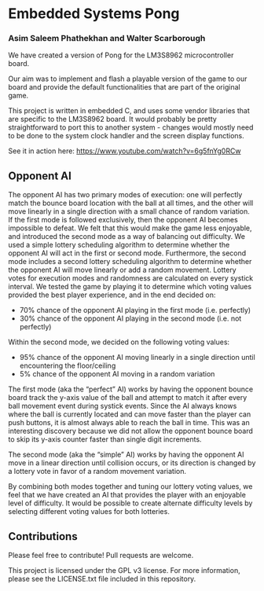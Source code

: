 # Embedded Systems Pong

###  Asim Saleem Phathekhan and Walter Scarborough

We have created a version of Pong for the LM3S8962 microcontroller board.

Our aim was to implement and flash a playable version of the game to our board and provide the default functionalities that are part of the original game.

This project is written in embedded C, and uses some vendor libraries that are specific to the LM3S8962 board. It would probably be pretty straightforward to port this to another system - changes would mostly need to be done to the system clock handler and the screen display functions.

See it in action here: https://www.youtube.com/watch?v=6g5fnYg0RCw

## Opponent AI

The opponent AI has two primary modes of execution: one will perfectly match the bounce board location with the ball at all times, and the other will move linearly in a single direction with a small chance of random variation. If the first mode is followed exclusively, then the opponent AI becomes impossible to defeat. We felt that this would make the game less enjoyable, and introduced the second mode as a way of balancing out difficulty. We used a simple lottery scheduling algorithm to determine whether the opponent AI will act in the first or second mode. Furthermore, the second mode includes a second lottery scheduling algorithm to determine whether the opponent AI will move linearly or add a random movement. Lottery votes for execution modes and randomness are calculated on every systick interval. We tested the game by playing it to determine which voting values provided the best player experience, and in the end decided on:

* 70% chance of the opponent AI playing in the first mode (i.e. perfectly)
* 30% chance of the opponent AI playing in the second mode (i.e. not perfectly)

Within the second mode, we decided on the following voting values:

* 95% chance of the opponent AI moving linearly in a single direction until encountering the floor/ceiling
* 5% chance of the opponent AI moving in a random variation

The first mode (aka the “perfect” AI) works by having the opponent bounce board track the y-axis value of the ball and attempt to match it after every ball movement event during systick events. Since the AI always knows where the ball is currently located and can move faster than the player can push buttons, it is almost always able to reach the ball in time. This was an interesting discovery because we did not allow the opponent bounce board to skip its y-axis counter faster than single digit increments.

The second mode (aka the “simple” AI) works by having the opponent AI move in a linear direction until collision occurs, or its direction is changed by a lottery vote in favor of a random movement variation.

By combining both modes together and tuning our lottery voting values, we feel that we have created an AI that provides the player with an enjoyable level of difficulty. It would be possible to create alternate difficulty levels by selecting different voting values for both lotteries.

## Contributions

Please feel free to contribute! Pull requests are welcome. 

This project is licensed under the GPL v3 license. For more information, please see the LICENSE.txt file included in this repository.
